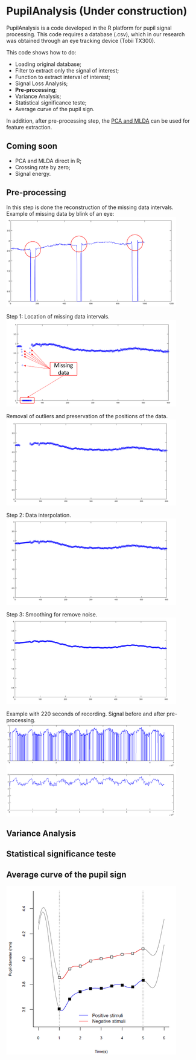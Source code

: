 # PupilAnalysis (Under construction)

PupilAnalysis is a code developed in the R platform for pupil signal processing.
This code requires a database (.csv), which in our research was obtained through an eye tracking device (Tobii TX300).

This code shows how to do:  
- Loading original database;
- Filter to extract only the signal of interest;
- Function to extract interval of interest;
- Signal Loss Analysis;
- **Pre-processing**;
- Variance Analysis;
- Statistical significance teste;
- Average curve of the pupil sign.

In addition, after pre-processing step, the [PCA and MLDA](https://github.com/IPL-FEI/SiProcess) can be used for feature extraction.

## Coming soon
- PCA and MLDA direct in R;
- Crossing rate by zero;
- Signal energy.

## Pre-processing

In this step is done the reconstruction of the missing data intervals.  
Example of missing data by blink of an eye:  
![Image](scr/MissingData.png)

Step 1: Location of missing data intervals.  
![Image](scr/Pre0.png)

Removal of outliers and preservation of the positions of the data.  
![Image](scr/Pre1.png)

Step 2: Data interpolation.  
![Image](scr/Pre2.png)

Step 3: Smoothing for remove noise.  
![Image](scr/Pre3.png)

Example with 220 seconds of recording. Signal before and after pre-processing.  
![Image](scr/Pre4.png)

## Variance Analysis

## Statistical significance teste

## Average curve of the pupil sign

![Image](scr/AverageCurve.png)

